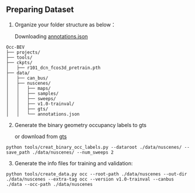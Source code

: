 

## Preparing Dataset

1. Organize your folder structure as below：

   Downloading [annotations.json](https://drive.google.com/file/d/1c2rXvO1pel6goEeMqaB8FsXjbDGUPF1a/view?usp=drive_link)

```
Occ-BEV
├── projects/
├── tools/
├── ckpts/
│   ├── r101_dcn_fcos3d_pretrain.pth
├── data/
│   ├── can_bus/
│   ├── nuscenes/
│   │   ├── maps/
│   │   ├── samples/     
│   │   ├── sweeps/     
│   │   ├── v1.0-trainval/
│   │   ├── gts/
│   │   └── annotations.json
```

2. Generate the binary geometry occupancy labels to gts

   or download from [gts](https://drive.google.com/file/d/1S0lmvo2XwUJp1Iz8iy8nmOwYWHJ8nI9t/view)

```
python tools/creat_binary_occ_labels.py --dataroot ./data/nuscenes/ --save_path ./data/nuscenes/ --num_sweeps 2
```

3. Generate the info files for training and validation:

```
python tools/create_data.py occ --root-path ./data/nuscenes --out-dir ./data/nuscenes --extra-tag occ --version v1.0-trainval --canbus ./data --occ-path ./data/nuscenes
```

